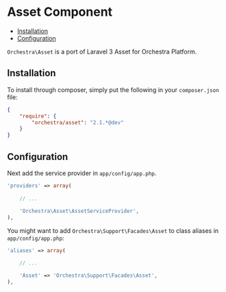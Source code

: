 Asset Component
==============

* [Installation](#installation)
* [Configuration](#configuration)

`Orchestra\Asset` is a port of Laravel 3 Asset for Orchestra Platform.

## Installation

To install through composer, simply put the following in your `composer.json` file:

```json
{
	"require": {
		"orchestra/asset": "2.1.*@dev"
	}
}
```

## Configuration

Next add the service provider in `app/config/app.php`.

```php
'providers' => array(
	
	// ...
	
	'Orchestra\Asset\AssetServiceProvider',
),
```

You might want to add `Orchestra\Support\Facades\Asset` to class aliases in `app/config/app.php`:

```php
'aliases' => array(

	// ...

	'Asset' => 'Orchestra\Support\Facades\Asset',
),
```
